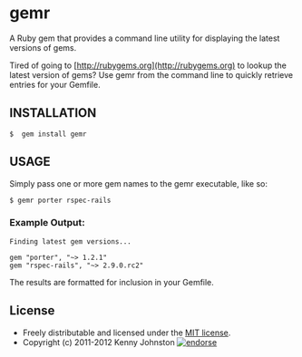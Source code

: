 # gemr

A Ruby gem that provides a command line utility for displaying the latest versions of gems.

Tired of going to [http://rubygems.org](http://rubygems.org) to lookup the latest version of gems?  Use gemr from the command line to quickly retrieve entries for your Gemfile.

## INSTALLATION

	$  gem install gemr

## USAGE

Simply pass one or more gem names to the gemr executable, like so:

	$ gemr porter rspec-rails

### Example Output:

	Finding latest gem versions...
	
	gem "porter", "~> 1.2.1"
	gem "rspec-rails", "~> 2.9.0.rc2"
	
The results are formatted for inclusion in your Gemfile.

## License

* Freely distributable and licensed under the [MIT license](http://kjohnston.mit-license.org/license.html).
* Copyright (c) 2011-2012 Kenny Johnston [![endorse](http://api.coderwall.com/kjohnston/endorsecount.png)](http://coderwall.com/kjohnston)
